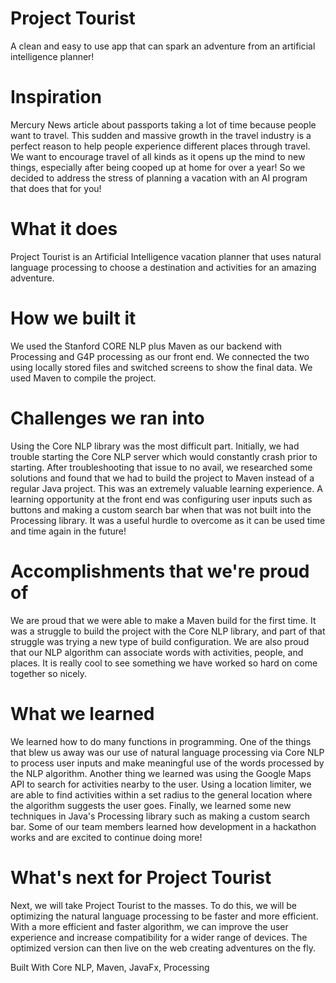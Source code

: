 # Project Tourist
A clean and easy to use app that can spark an adventure from an artificial intelligence planner!

# Inspiration
Mercury News article about passports taking a lot of time because people want to travel. This sudden and massive growth in the travel industry is a perfect reason to help people experience different places through travel. We want to encourage travel of all kinds as it opens up the mind to new things, especially after being cooped up at home for over a year! So we decided to address the stress of planning a vacation with an AI program that does that for you!

# What it does
Project Tourist is an Artificial Intelligence vacation planner that uses natural language processing to choose a destination and activities for an amazing adventure.

# How we built it
We used the Stanford CORE NLP plus Maven as our backend with Processing and G4P processing as our front end. We connected the two using locally stored files and switched screens to show the final data. We used Maven to compile the project.

# Challenges we ran into
Using the Core NLP library was the most difficult part. Initially, we had trouble starting the Core NLP server which would constantly crash prior to starting. After troubleshooting that issue to no avail, we researched some solutions and found that we had to build the project to Maven instead of a regular Java project. This was an extremely valuable learning experience. A learning opportunity at the front end was configuring user inputs such as buttons and making a custom search bar when that was not built into the Processing library. It was a useful hurdle to overcome as it can be used time and time again in the future!

# Accomplishments that we're proud of
We are proud that we were able to make a Maven build for the first time. It was a struggle to build the project with the Core NLP library, and part of that struggle was trying a new type of build configuration. We are also proud that our NLP algorithm can associate words with activities, people, and places. It is really cool to see something we have worked so hard on come together so nicely.

# What we learned
We learned how to do many functions in programming. One of the things that blew us away was our use of natural language processing via Core NLP to process user inputs and make meaningful use of the words processed by the NLP algorithm. Another thing we learned was using the Google Maps API to search for activities nearby to the user. Using a location limiter, we are able to find activities within a set radius to the general location where the algorithm suggests the user goes. Finally, we learned some new techniques in Java's Processing library such as making a custom search bar. Some of our team members learned how development in a hackathon works and are excited to continue doing more!

# What's next for Project Tourist
Next, we will take Project Tourist to the masses. To do this, we will be optimizing the natural language processing to be faster and more efficient. With a more efficient and faster algorithm, we can improve the user experience and increase compatibility for a wider range of devices. The optimized version can then live on the web creating adventures on the fly.

Built With
Core NLP, Maven, JavaFx, Processing
